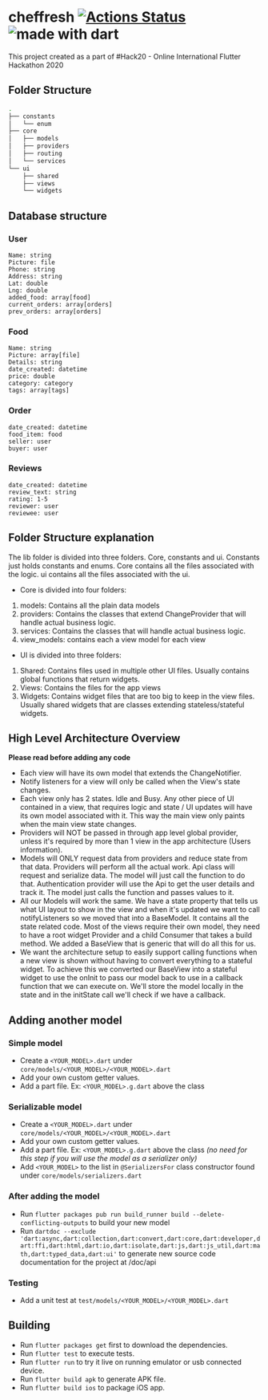 # cheffresh [![Actions Status](https://github.com/FreshOver/cheffresh/workflows/Build%20and%20Test/badge.svg)](https://github.com/FreshOver/cheffresh/actions) <img src="https://img.shields.io/badge/made%20with-dart-blue.svg" alt="made with dart">

This project created as a part of #Hack20 - Online International Flutter Hackathon 2020

## Folder Structure

```bash
.
├── constants
│   └── enum
├── core
│   ├── models
│   ├── providers
│   ├── routing
│   └── services
└── ui
    ├── shared
    ├── views
    └── widgets
```

## Database structure
### User
```
Name: string
Picture: file
Phone: string
Address: string
Lat: double
Lng: double
added_food: array[food]
current_orders: array[orders]
prev_orders: array[orders]
```

### Food
```
Name: string
Picture: array[file]
Details: string
date_created: datetime
price: double
category: category
tags: array[tags]
```

### Order
```
date_created: datetime
food_item: food
seller: user
buyer: user
```

### Reviews
```
date_created: datetime
review_text: string
rating: 1-5
reviewer: user
reviewee: user
```

## Folder Structure explanation
 The lib folder is divided into three folders. Core, constants and ui. Constants just holds constants and enums. Core contains all the files associated with the logic. ui contains all the files associated with the ui. 

- Core is divided into four folders:
1. models: Contains all the plain data models
2. providers: Contains the classes that extend ChangeProvider that will handle actual business logic.
3. services: Contains the classes that will handle actual business logic.
4. view_models: contains each a view model for each view

- UI is divided into three folders:
1. Shared: Contains files used in multiple other UI files. Usually contains global functions that return widgets.
2. Views: Contains the files for the app views
3. Widgets: Contains widget files that are too big to keep in the view files. Usually shared widgets that are classes extending stateless/stateful widgets.

## High Level Architecture Overview
**Please read before adding any code**
- Each view will have its own model that extends the ChangeNotifier.
- Notify listeners for a view will only be called when the View's state changes.
- Each view only has 2 states. Idle and Busy. Any other piece of UI contained in a view, that requires logic and state / UI updates will have its own model associated with it. This way the main view only paints when the main view state changes.
- Providers will NOT be passed in through app level global provider, unless it's required by more than 1 view in the app architecture (Users information).
- Models will ONLY request data from providers and reduce state from that data.
Providers will perform all the actual work. Api class will request and serialize data. The model will just call the function to do that. Authentication provider will use the Api to get the user details and track it. The model just calls the function and passes values to it.
- All our Models will work the same. We have a state property that tells us what UI layout to show in the view and when it's updated we want to call notifyListeners so we moved that into a BaseModel. It contains all the state related code.
Most of the views require their own model, they need to have a root widget Provider and a child Consumer that takes a build method. We added a BaseView that is generic that will do all this for us. 
- We want the architecture setup to easily support calling functions when a new view is shown without having to convert everything to a stateful widget. To achieve this we converted our BaseView into a stateful widget to use the onInit to pass our model back to use in a callback function that we can execute on. We'll store the model locally in the state and in the initState call we'll check if we have a callback.

## Adding another model

### Simple model

- Create a `<YOUR_MODEL>.dart` under `core/models/<YOUR_MODEL>/<YOUR_MODEL>.dart`
- Add your own custom getter values.
- Add a part file. Ex: `<YOUR_MODEL>.g.dart` above the class

### Serializable model

- Create a `<YOUR_MODEL>.dart` under `core/models/<YOUR_MODEL>/<YOUR_MODEL>.dart`
- Add your own custom getter values.
- Add a part file. Ex: `<YOUR_MODEL>.g.dart` above the class *(no need for this step if you will use the model as a serializer only)*
- Add `<YOUR_MODEL>` to the list in `@SerializersFor` class constructor found under `core/models/serializers.dart`

### After adding the model
- Run `flutter packages pub run build_runner build --delete-conflicting-outputs` to build your new model
- Run `dartdoc --exclude 'dart:async,dart:collection,dart:convert,dart:core,dart:developer,dart:ffi,dart:html,dart:io,dart:isolate,dart:js,dart:js_util,dart:math,dart:typed_data,dart:ui'` to generate new source code documentation for the project at <root>/doc/api

### Testing
- Add a unit test at `test/models/<YOUR_MODEL>/<YOUR_MODEL>.dart`

## Building ##
  - Run `flutter packages get` first to download the dependencies.
  - Run `flutter test` to execute tests.
  - Run `flutter run` to try it live on running emulator or usb connected device.
  - Run `flutter build apk` to generate APK file.
  - Run `flutter build ios` to package iOS app.
